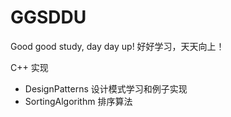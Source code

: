 # GGSDDU
Good good study, day day up! 好好学习，天天向上！

C++ 实现

- DesignPatterns 设计模式学习和例子实现
- SortingAlgorithm 排序算法
